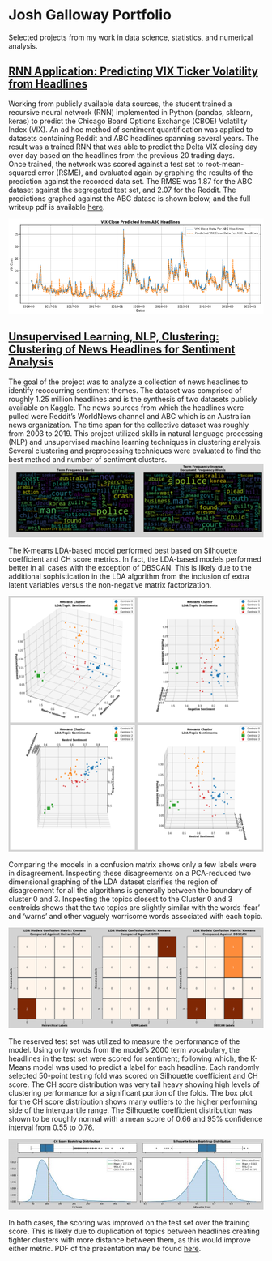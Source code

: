 # Josh Galloway Portfolio
Selected projects from my work in data science, statistics, and numerical analysis.

## [RNN Application: Predicting VIX Ticker Volatility from Headlines](https://github.com/jgalloway42/MS-Applied-Mathematics-Projects/blob/master/Math_7243_Machine_Learning_Final_Project_r3.pdf)

Working from publicly available data sources, the student trained a recursive neural network (RNN) implemented in Python (pandas, sklearn, keras) to predict the Chicago Board Options Exchange (CBOE) Volatility Index (VIX). An ad hoc method of sentiment quantification was applied to datasets containing Reddit and ABC headlines spanning several years. The result was a trained RNN that was able to predict the Delta VIX closing day over day based on the headlines from the previous 20 trading days.
<br>
Once  trained,  the  network  was  scored  against  a  test  set  to  root-mean-squared  error (RSME),  and  evaluated  again  by  graphing  the  results  of  the  prediction  against  the recorded  data  set.   The  RMSE  was  1.87  for  the  ABC  dataset  against  the  segregated test set, and 2.07 for the Reddit.  The predictions graphed against the ABC datase is shown below, and the full writeup pdf is available [here](https://github.com/jgalloway42/MS-Applied-Mathematics-Projects/blob/master/Math_7243_Machine_Learning_Final_Project_r3.pdf).

![](/images/VIX_Prediction_ABC_Headlines_Results.png)

## [Unsupervised Learning, NLP, Clustering: Clustering of News Headlines for Sentiment Analysis](https://github.com/jgalloway42/MS-Applied-Mathematics-Projects/blob/master/DS%205230%20Unsupervised%20ML/Galloway-DS5230-Final%20Project%20Report.pdf)
The goal of the project was to analyze a collection of news headlines to identify reoccurring sentiment themes. The dataset was comprised of roughly 1.25 million headlines and is the synthesis of two datasets publicly available on Kaggle. The news sources from which the headlines were pulled were Reddit’s WorldNews channel and ABC which is an Australian news organization. The time span for the collective dataset was roughly from 2003 to 2019. This project utilized skills in natural language processing (NLP) and unsupervised machine learning techniques in clustering analysis.  Several clustering and preprocessing techniques were evaluated to find the best method and number of sentiment clusters.
<img src="/images/UML_TF_TFIDF_Wordcloud.png" width="1000">

The K-means LDA-based model performed best based on Silhouette coefficient and CH score metrics.  In fact, the LDA-based models performed better in all cases with the exception of DBSCAN.  This is likely due to the additional sophistication in the LDA algorithm from the inclusion of extra latent variables versus the non-negative matrix factorization.

![](/images/UML_KMeans_LDA_3d_views.png)

Comparing the models in a confusion matrix shows only a few labels were in disagreement. Inspecting these disagreements on a PCA-reduced two dimensional graphing of the LDA dataset clarifies the region of disagreement for all the algorithms is generally between the boundary of cluster 0 and 3.  Inspecting the topics closest to the Cluster 0 and 3 centroids shows that the two topics are slightly similar with the words ‘fear’ and ‘warns’ and other vaguely worrisome words associated with each topic.

![](/images/UML_confusion_matrtix.png)

The reserved test set was utilized to measure the performance of the model. Using only words from the model’s 2000 term vocabulary, the headlines in the test set were scored for sentiment; following which, the K-Means model was used to predict a label for each headline. Each randomly selected 50-point testing fold was scored on Silhouette coefficient and CH score.  The CH score distribution was very tail heavy showing high levels of clustering performance for a significant portion of the folds.  The box plot for the CH score distribution shows many outliers to the higher performing side of the interquartile range.  The Silhouette coefficient distribution was shown to be roughly normal with a mean score of 0.66 and 95% confidence interval from 0.55 to 0.76.

![](/images/UML_CI_Bootstrapping_Results.png)

In both cases, the scoring was improved on the test set over the training score. This is likely due to duplication of topics between headlines creating tighter clusters with more distance between them, as this would improve either metric.  PDF of the presentation may be found [here](https://github.com/jgalloway42/MS-Applied-Mathematics-Projects/blob/master/DS%205230%20Unsupervised%20ML/Galloway-DS5230-Final%20Project%20Report.pdf). 


